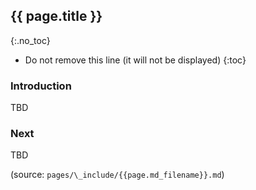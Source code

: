 ## {{ page.title }}
{:.no_toc}

<!-- TOC  the css styling for this is \pages\assets\css\project.css under 'markdown-toc'-->

* Do not remove this line (it will not be displayed)
{:toc}

### Introduction

TBD

### Next

TBD

(source: `pages/\_include/{{page.md_filename}}.md`)